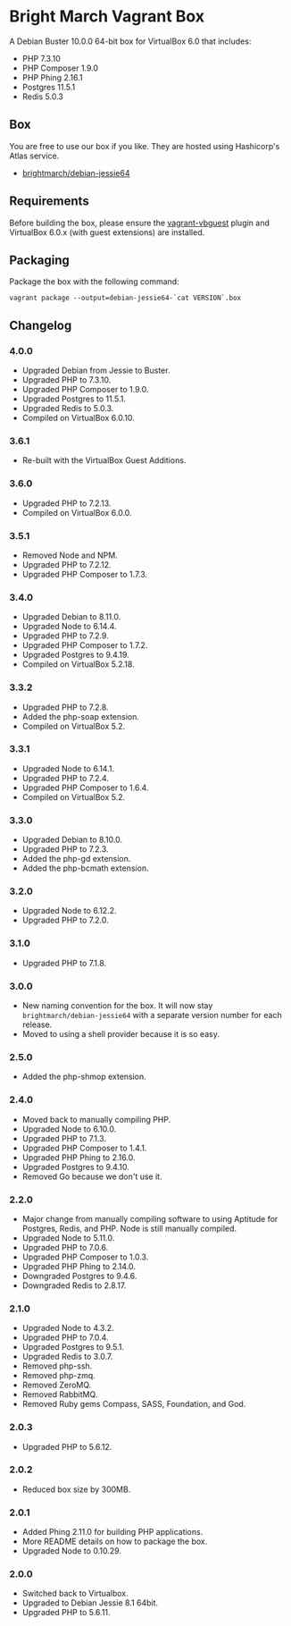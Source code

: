 # Bright March Vagrant Box
A Debian Buster 10.0.0 64-bit box for VirtualBox 6.0 that includes:

* PHP 7.3.10
* PHP Composer 1.9.0
* PHP Phing 2.16.1
* Postgres 11.5.1
* Redis 5.0.3

## Box
You are free to use our box if you like. They are hosted using Hashicorp's Atlas service.

* [brightmarch/debian-jessie64](https://app.vagrantup.com/brightmarch/boxes/debian-jessie64)

## Requirements
Before building the box, please ensure the [vagrant-vbguest](https://github.com/dotless-de/vagrant-vbguest) plugin and VirtualBox 6.0.x (with guest extensions) are installed.

## Packaging
Package the box with the following command:

```
vagrant package --output=debian-jessie64-`cat VERSION`.box
```

## Changelog

### 4.0.0
* Upgraded Debian from Jessie to Buster.
* Upgraded PHP to 7.3.10.
* Upgraded PHP Composer to 1.9.0.
* Upgraded Postgres to 11.5.1.
* Upgraded Redis to 5.0.3.
* Compiled on VirtualBox 6.0.10.

### 3.6.1
* Re-built with the VirtualBox Guest Additions.

### 3.6.0
* Upgraded PHP to 7.2.13.
* Compiled on VirtualBox 6.0.0.

### 3.5.1
* Removed Node and NPM.
* Upgraded PHP to 7.2.12.
* Upgraded PHP Composer to 1.7.3.

### 3.4.0
* Upgraded Debian to 8.11.0.
* Upgraded Node to 6.14.4.
* Upgraded PHP to 7.2.9.
* Upgraded PHP Composer to 1.7.2.
* Upgraded Postgres to 9.4.19.
* Compiled on VirtualBox 5.2.18.

### 3.3.2
* Upgraded PHP to 7.2.8.
* Added the php-soap extension.
* Compiled on VirtualBox 5.2.

### 3.3.1
* Upgraded Node to 6.14.1.
* Upgraded PHP to 7.2.4.
* Upgraded PHP Composer to 1.6.4.
* Compiled on VirtualBox 5.2.

### 3.3.0
* Upgraded Debian to 8.10.0.
* Upgraded PHP to 7.2.3.
* Added the php-gd extension.
* Added the php-bcmath extension.

### 3.2.0
* Upgraded Node to 6.12.2.
* Upgraded PHP to 7.2.0.

### 3.1.0
* Upgraded PHP to 7.1.8.

### 3.0.0
* New naming convention for the box. It will now stay `brightmarch/debian-jessie64` with a separate version number for each release.
* Moved to using a shell provider because it is so easy.

### 2.5.0
* Added the php-shmop extension.

### 2.4.0
* Moved back to manually compiling PHP.
* Upgraded Node to 6.10.0.
* Upgraded PHP to 7.1.3.
* Upgraded PHP Composer to 1.4.1.
* Upgraded PHP Phing to 2.16.0.
* Upgraded Postgres to 9.4.10.
* Removed Go because we don't use it.

### 2.2.0
* Major change from manually compiling software to using Aptitude for Postgres, Redis, and PHP. Node is still manually compiled.
* Upgraded Node to 5.11.0.
* Upgraded PHP to 7.0.6.
* Upgraded PHP Composer to 1.0.3.
* Upgraded PHP Phing to 2.14.0.
* Downgraded Postgres to 9.4.6.
* Downgraded Redis to 2.8.17.

### 2.1.0
* Upgraded Node to 4.3.2.
* Upgraded PHP to 7.0.4.
* Upgraded Postgres to 9.5.1.
* Upgraded Redis to 3.0.7.
* Removed php-ssh.
* Removed php-zmq.
* Removed ZeroMQ.
* Removed RabbitMQ.
* Removed Ruby gems Compass, SASS, Foundation, and God.

### 2.0.3
* Upgraded PHP to 5.6.12.

### 2.0.2
* Reduced box size by 300MB.

### 2.0.1
* Added Phing 2.11.0 for building PHP applications.
* More README details on how to package the box.
* Upgraded Node to 0.10.29.

### 2.0.0
* Switched back to Virtualbox.
* Upgraded to Debian Jessie 8.1 64bit.
* Upgraded PHP to 5.6.11.
